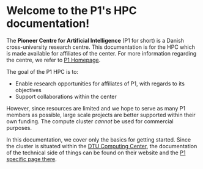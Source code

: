 # Welcome to the P1's HPC documentation!

The **Pioneer Centre for Artificial Intelligence** (P1 for short) is a Danish cross-university research centre. This 
documentation is for the HPC which is made available for affiliates of the center. For more information regarding the
centre, we refer to [P1 Homepage](https://www.aicentre.dk/).

The goal of the P1 HPC is to:

* Enable research opportunities for affiliates of P1, with regards to its objectives
* Support collaborations within the center

However, since resources are limited and we hope to serve as many P1 members as possible, large scale projects are 
better supported within their own funding. The compute cluster *cannot* be used for commercial purposes.

In this documentation, we cover only the basics for getting started. Since the cluster is situated within the 
[DTU Computing Center](https://www.hpc.dtu.dk/), the documentation of the technical side of things can be found on their 
website and the [P1 specific page there](https://www.hpc.dtu.dk/?page_id=5028).
